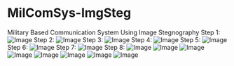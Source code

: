 # MilComSys-ImgSteg
Military Based Communication System Using Image Stegnography
Step 1:
![Image](https://github.com/user-attachments/assets/3956a20f-40dd-4718-9f2a-9bdd1210eae5)
Step 2:
![Image](https://github.com/user-attachments/assets/a8200702-09ff-413a-84cf-17b8424ef004)
Step 3:
![Image](https://github.com/user-attachments/assets/2091d8bd-41a8-43e8-9f69-a73efe582e12)
Step 4:
![Image](https://github.com/user-attachments/assets/b17b64d6-f2eb-4c6d-b070-e1ea0cbd4cbc)
Step 5:
![Image](https://github.com/user-attachments/assets/4f81508f-9bfa-4c65-be1c-5a4d5f8c1be4)
Step 6:
![Image](https://github.com/user-attachments/assets/5f9c6867-1195-4de9-b2ce-a78db82eaf66)
Step 7:
![Image](https://github.com/user-attachments/assets/7b43fa5b-8e87-469c-90ee-2bdef6b6529c)
Step 8:
![Image](https://github.com/user-attachments/assets/4dda6756-dcc8-45c0-8407-718f7f56273d)
![Image](https://github.com/user-attachments/assets/3956a20f-40dd-4718-9f2a-9bdd1210eae5)
![Image](https://github.com/user-attachments/assets/83758330-dbf2-40e9-b8d6-8c300e3dd19d)
![Image](https://github.com/user-attachments/assets/d3321cf9-762b-40cd-b7cc-99942025e919)
![Image](https://github.com/user-attachments/assets/d9c83464-7bbb-4f7b-883d-e05e5b8515bf)
![Image](https://github.com/user-attachments/assets/5b6edfd8-5158-4c73-bd26-5f319d72dfee)
![Image](https://github.com/user-attachments/assets/e475e5c6-da0c-409e-a71e-50fcb0eed810)
![Image](https://github.com/user-attachments/assets/abbf1492-6652-409a-9584-68129bda70c0)

